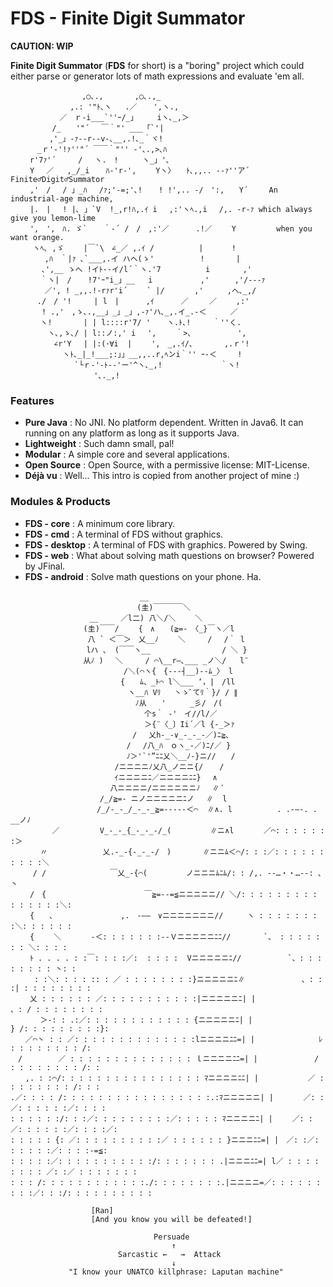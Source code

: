 # FDS - Finite Digit Summator

**CAUTION: WIP**

**Finite Digit Summator** (**FDS** for short) is a "boring" project which could either parse or generator lots of math expressions and evaluate 'em all.

```
　　　　　　　　　 ,○､.,　　 　 ,○､.,_
　　　　　　　　,.: '"ﾄ､ヽ   .／ 　 ',ヽ.,
　　　　　　 ／　ｒ-i___`''ｰ/_」 　　iヽ､_,＞
　　　　 　/_　　'"´　 ￣｀"' ___「`'|
　　 　　 ,'_」-ｧ‐-r‐-v-､__,.!､_｀ヾ!
　　　 _ｒ'-'!ｧ''"´ ￣￣｀"'' -'､.,>､ﾊ
　　 r'7ｧ'´　　　/　 ヽ.　!　　  ヽ_」'､
　 　Y　 ／   ,_/_i　  ﾊ-'r-',　 　Yヽ〉　　ﾄ､,,.. -‐ｧ''ア´      Finite♂Digit♂Summator
　 　,'　/　 / 」_ﾊ　 /ｧ;'‐=;'､! 　 ! !',.. -/　':,　　Y´　   An industrial-age machine,
　　 |.　| 　! |､ 」`V  !_,r!ﾊ,.ｲ i　 ,:'ヽﾍ.,i 　/,. -r‐ｧ which always give you lemon-lime
　　 ',　',　ﾊ. ゞ` 　 ｀-´ /　/　,:'／ 　　　.!／　　 Y         when you want orange.
　　　ヽﾍ､ ,ゞ　 　|￣`\　∠_／ ,.ｲ /　    　　 | 　 　 !
　　　　 ,ﾊ　｀|ｧ ､`___,.イ ハへ(ゝ'　　　　  　! 　　　 |
　　　  ､',__ ゝへ !イﾄ-‐イ/l´｀ヽ.'7　 　  　  i　 　   ,'
　　　　｀ヽ|　/  　!7'ｰ"i_」__   i　         ,' 　   ,'/--‐ｧ
　　　　 ／', ! _,,.!-rｧr'i´　　 ` |/　     ,' 　　 ,へ､_,/
　　　 ./　/ '!　　　| l　|　　　 ,ｲ      ／　   ／　　 ,:'
　　 　 ! .,'　,ゝ､.,__」_」_」,‐ｧ'ハ､_,.イ_.-＜　　  ／
　　　　ヽ! 　 　　| | l::::r'7/ ' 　 ヽ.ﾄ､!　　　｀''く.
　　　　　ヽ､,ゝ､/ | l::ノ:,' i　 ',　　 ｀>､　　　　 　 ',
　　 　 　 ∠r'Y　 | |:(･∀i  |　　 ',　_,.ｲ/､ 　　　 ,.ｒ'!
　　　　　　　ヽﾄ､_|_!___;:」」__,,..r,ﾍンi｀'' ｰ-＜　   !
　　　　　　　　 `└ｒ-'-ﾄ--'ー'^ヽ､_,!　　　　　  　 ｀ヽ!
　　　　　　　　 　　 '､._,!
```

### Features
 
- **Pure Java** : No JNI. No platform dependent. Written in Java6. It can running on any platform as long as it supports Java.
- **Lightweight** : Such damn small, pal!
- **Modular** : A simple core and several applications. 
- **Open Source** : Open Source, with a permissive license: MIT-License.
- **Déjà vu** : Well... This intro is copied from another project of mine :)

### Modules & Products

- **FDS - core** : A minimum core library.
- **FDS - cmd** : A terminal of FDS without graphics.
- **FDS - desktop** : A terminal of FDS with graphics. Powered by Swing.
- **FDS - web** : What about solving math questions on browser? Powered by JFinal.
- **FDS - android** : Solve math questions on your phone. Ha.

```
　　　　　　　　　　　　　　 　   __
　　　　　　　　　 　 　 　 　 　(圭)￣￣￣￣＼
　　　　 　 　 　   __　　　／l二) 八＼/＼　 　＼
　　　　　　　　   (圭)￣￣/　　 {　∧　　(≧=-　〈_}￣ヽ／l
　　　　　　　　    八 ` ＜￣＞　乂__ﾉ　　 ＼　　　/　 /｀ l
　　 　 　 　 　   lハ 、 (￣￣ヽ__　　　　　　　　　 / ＼ }
　　　　　　　   　从ﾉ )　 ＼     / ⌒\__r―､___ _ノ＼/   l¨
　　　　　　　　　　　　　　  /＼(⌒ヽ{　{---┤__)--ﾑ_〉 l  
　　　　　　　　　　　 　 　 {　　ﾑ、_ﾄ⌒ l＼___ ‘，|　/ll
　　　　 　 　 　 　 　 　 　 ヽ__ﾊ Vﾘ   丶ゝﾞてﾘ｀}/ / ∥
　　　　　　　　　　　　　 　 　 ﾉ从　　'　　  _彡/　/(
　　　　　　　　　　　　　　　　　　个s｀ ‐'　イ//l/／
　　　 　 　 　 　 　 　 　 　 　 ＞{¨〈_〕Ii´／l {-_＞ｧ
　　　　　　　　　　　 　 　 　 /　 乂h-_-∨_-_-_-／)ﾆ≧、
　　　　　　　　　　　　　　　 /　 /八_ﾊ　ｏヽ_-／)ﾆ/／ }
　 　 　 　 　 　 　 　   　 ﾉ＞'`'”ﾆﾆ乂＼__ﾉ-}ニ//　　/
　　　　　　　　　　　　　　/ニニニニﾉ乂八_ノニニ{/ 　 /
　　　　　　　 　 　 　 　 ｲニニニニﾆ／ニニニニﾆﾆ}　 ∧
　　　　　　　　 　 　 　 八ニニニニ/ニニニニニニﾉ　 ∥ ﾞ
　　　　　　　　　　　　/_/≧=- ニノニニニニニﾆノ 　∥  l
　　　　　　　　　　　 /_/-_-_/_-_-_≧=-----＜⌒  ∥∧. l　　　　　　. .-―-. . __ノﾉ
　　　　　 ／　 　 　  V_-_-_{_-_-_-/_(　　 　　 ∥ニ∧l　　　　／⌒: : : : : : :＞
　　　　〃　　　 　 　  乂.-_-{-_-_-/　)　　 　 ∥ニニﾑ＜⌒/: : :／: : : : : : : : : :＼
　　　/ /　　　　　　　　 ￣乂_-{⌒(　　　 　 ノニニニﾑﾆﾑ/: : /,. -‐…・・…‐-: 、丶
　　 /　{　　　　　　　　　　　 　 ￣≧=--=≦ニニニニニ// ＼/: : : : : : : : : : : : : : :＼:
　　 {　　、 　 　 　 　 　 ,.　-――　∨ニニニニニニニ//　 　 ヽ : : : : : : : :＼: : : : : :
　　 {　　 ＼　　　　-＜: : : : : : :-‐Ｖニニニニニﾆﾆ// 　 　  `、 : : : : : : : ＼: : : :
　　 ﾄ . . . . : :￣: : : :／:  : : : :  Vニニニニニﾆ//　　　　　  `、: : : : : : : : 丶: :
　 　 : :＼: : : : :: : ／ : : : : : : : :}ニニニニニﾆ∥　　　　　　 　、: : :| : : : : : : : :
　　 乂 : : : : : : ／: : : : : : : : : : :|ニニニニニﾆ| |　 　 　 　 　 、: / : : : : : : : :
　　　　＞‐: : .:／: : : : : : : : : : : : {ニニニニニﾆ| |　 　 　 　 　   } /: : : : : : : : :}:
　　／⌒丶 : : ／: : : : : : : : : : : : : :lニニニニﾆﾆ=| |　 　 　 　  　 ﾚ : : : : : : : : /:
　/ 　 　 　／ : : : : : : : : : : : : : : ｌニニニニﾆﾆ=| |　　　　　　 　/ : : : : : : : : /: :
　　,. : :⌒/: : : : : : : : : : : : : : : : ﾏニニニニﾆﾆ| |　　　　　　 ／ : : : : : : : : /: : :
.／: : : : /: : : : : : : : : : : : : : : : :.:ﾏニニニニニ| |　　　　／: : ／: : : : : :／: : : :
: : : : : :/: : :／: : : : : : : : :／: : : : : ﾏニニニニﾆ| |　　 ／: : ／: : : : : :／: : : :／:
: : : : : {: ／: : : : : : : : : :／ : : : : : : }ニニニﾆﾆ=| |　／: :／: : : : : :／: : : :-=≦:
: : : : :／: : : : : : : : : : :/: : : : : : : .|ニニニﾆﾆ=| l／ : : : : : : : : ／: :／ : : : : : : :
: : : /: : : : : : : : : : : :./: : : : : : : :.|ニニニニ=／: : : : : : : : :／: : :/: : : : : : : : : :

                  [Ran]
                  [And you know you will be defeated!]
                  
                                Persuade
                                    ↑
                        Sarcastic ←   →  Attack
                                    ↓
             "I know your UNATCO killphrase: Laputan machine"
```
